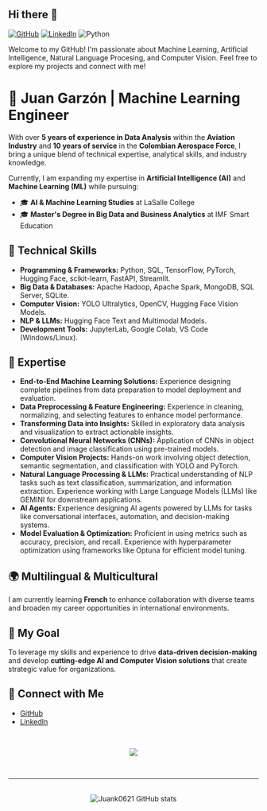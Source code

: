 ## Hi there 👋  

[![GitHub](https://badges.aleen42.com/src/github.svg)](https://github.com/Juank0621)
[![LinkedIn](https://img.shields.io/badge/LinkedIn-Profile-blue?logo=linkedin)](https://www.linkedin.com/in/juancarlosgarzon)
![Python](https://badges.aleen42.com/src/python.svg)

Welcome to my GitHub! I'm passionate about Machine Learning, Artificial Intelligence, Natural Language Procesing, and Computer Vision. Feel free to explore my projects and connect with me!

# 🤖 Juan Garzón | Machine Learning Engineer  
With over **5 years of experience in Data Analysis** within the **Aviation Industry** and **10 years of service** in the **Colombian Aerospace Force**, I bring a unique blend of technical expertise, analytical skills, and industry knowledge.  

Currently, I am expanding my expertise in **Artificial Intelligence (AI)** and **Machine Learning (ML)** while pursuing:  
- 🎓 **AI & Machine Learning Studies** at LaSalle College  
- 🎓 **Master's Degree in Big Data and Business Analytics** at IMF Smart Education  

## 🔧 Technical Skills  
- **Programming & Frameworks:** Python, SQL, TensorFlow, PyTorch, Hugging Face, scikit-learn, FastAPI, Streamlit. 
- **Big Data & Databases:** Apache Hadoop, Apache Spark, MongoDB, SQL Server, SQLite.
- **Computer Vision:** YOLO Ultralytics, OpenCV, Hugging Face Vision Models.  
- **NLP & LLMs:** Hugging Face Text and Multimodal Models. 
- **Development Tools:** JupyterLab, Google Colab, VS Code (Windows/Linux). 

## 🚀 Expertise  
- **End-to-End Machine Learning Solutions:** Experience designing complete pipelines from data preparation to model deployment and evaluation.  
- **Data Preprocessing & Feature Engineering:** Experience in cleaning, normalizing, and selecting features to enhance model performance.  
- **Transforming Data into Insights:** Skilled in exploratory data analysis and visualization to extract actionable insights.  
- **Convolutional Neural Networks (CNNs):** Application of CNNs in object detection and image classification using pre-trained models.  
- **Computer Vision Projects:** Hands-on work involving object detection, semantic segmentation, and classification with YOLO and PyTorch.  
- **Natural Language Processing & LLMs:** Practical understanding of NLP tasks such as text classification, summarization, and information extraction. Experience working with Large Language Models (LLMs) like GEMINI for downstream applications.  
- **AI Agents:** Experience designing AI agents powered by LLMs for tasks like conversational interfaces, automation, and decision-making systems.  
- **Model Evaluation & Optimization:** Proficient in using metrics such as accuracy, precision, and recall. Experience with hyperparameter optimization using frameworks like Optuna for efficient model tuning.

## 🌍 Multilingual & Multicultural  
I am currently learning **French** to enhance collaboration with diverse teams and broaden my career opportunities in international environments.

## 🎯 My Goal  
To leverage my skills and experience to drive **data-driven decision-making** and develop **cutting-edge AI and Computer Vision solutions** that create strategic value for organizations.

## 💼 Connect with Me  
- [GitHub](https://github.com/Juank0621)  
- [LinkedIn](https://www.linkedin.com/in/juancarlosgarzon)  

<br><be>

<p align="center">
  <a href="https://skillicons.dev">
    <img src="https://skillicons.dev/icons?i=git,py,vscode,anaconda,fastapi,gcp,github,ubuntu,opencv,postgres,pytorch,sklearn,tensorflow" />
  </a>
</p>
<br><be>

---

<br>

<div align="center">
  <img src="https://github-readme-stats.vercel.app/api?username=Juank0621&theme=tokyonight&show_icons=true&rank_icon=github" alt="Juank0621 GitHub stats">
</div>

